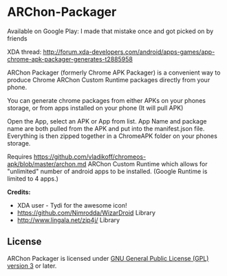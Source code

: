 ARChon-Packager
===================

Available on Google Play: I made that mistake once and got picked on by friends

XDA thread: http://forum.xda-developers.com/android/apps-games/app-chrome-apk-packager-generates-t2885958

ARChon Packager (formerly Chrome APK Packager) is a convenient way to produce Chrome ARChon Custom Runtime packages directly from your phone.

You can generate chrome packages from either APKs on your phones storage, or from apps installed on your phone (It will pull APK)

Open the App, select an APK or App from list. App Name and package name are both pulled from the APK and put into the manifest.json file. Everything is then zipped together in a ChromeAPK folder on your phones storage.

Requires https://github.com/vladikoff/chromeos-apk/blob/master/archon.md ARChon Custom Runtime which allows for "unlimited" number of android apps to be installed. (Google Runtime is limited to 4 apps.)

**Credits:**

- XDA user - Tydi for the awesome icon!
- https://github.com/Nimrodda/WizarDroid Library
- http://www.lingala.net/zip4j/ Library


License
-------

ARChon Packager is licensed under
[GNU General Public License (GPL) version 3](LICENSE.md) or later.

